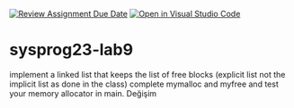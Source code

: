 [![Review Assignment Due Date](https://classroom.github.com/assets/deadline-readme-button-24ddc0f5d75046c5622901739e7c5dd533143b0c8e959d652212380cedb1ea36.svg)](https://classroom.github.com/a/-o7coEU9)
[![Open in Visual Studio Code](https://classroom.github.com/assets/open-in-vscode-718a45dd9cf7e7f842a935f5ebbe5719a5e09af4491e668f4dbf3b35d5cca122.svg)](https://classroom.github.com/online_ide?assignment_repo_id=11071234&assignment_repo_type=AssignmentRepo)
# sysprog23-lab9

implement a linked list that keeps the list of free blocks (explicit list not the implicit list as done in the class)
complete mymalloc and myfree and test your memory allocator in main.
Değişim
